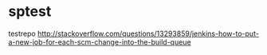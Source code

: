 sptest
======

testrepo
http://stackoverflow.com/questions/13293859/jenkins-how-to-put-a-new-job-for-each-scm-change-into-the-build-queue
